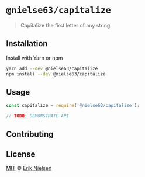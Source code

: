 # `@nielse63/capitalize`

> Capitalize the first letter of any string

## Installation

Install with Yarn or npm

```bash
yarn add --dev @nielse63/capitalize
npm install --dev @nielse63/capitalize
```

## Usage

```js
const capitalize = require('@nielse63/capitalize');

// TODO: DEMONSTRATE API
```

## Contributing

## License

[MIT](https://github.com/nielse63/nielse63/blob/master/LICENSE) © [Erik Nielsen](https://312development.com)
